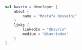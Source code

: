 ```kotlin
val kavrin = developer {
    about {
        name = "Mostafa Hosseini"
    }
    links {
        linkedIn = "@kavrin"
        medium = "@kavrindev"
    }
}

```


<!--
**k4vrin/k4vrin** is a ✨ _special_ ✨ repository because its `README.md` (this file) appears on your GitHub profile.

Here are some ideas to get you started:

- 🔭 I’m currently working on ...
- 🌱 I’m currently learning ...
- 👯 I’m looking to collaborate on ...
- 🤔 I’m looking for help with ...
- 💬 Ask me about ...
- 📫 How to reach me: ...
- 😄 Pronouns: ...
- ⚡ Fun fact: ...
-->
